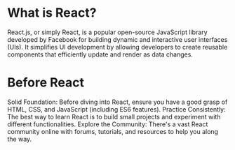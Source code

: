 # What is React?
React.js, or simply React, is a popular open-source JavaScript library developed by Facebook for building dynamic and interactive user interfaces (UIs). It simplifies UI development by allowing developers to create reusable components that efficiently update and render as data changes.

# Before React
Solid Foundation: Before diving into React, ensure you have a good grasp of HTML, CSS, and JavaScript (including ES6 features).
Practice Consistently: The best way to learn React is to build small projects and experiment with different functionalities.
Explore the Community: There's a vast React community online with forums, tutorials, and resources to help you along the way.




